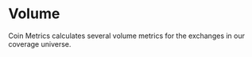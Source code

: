 # Volume

Coin Metrics calculates several volume metrics for the exchanges in our coverage universe.&#x20;

